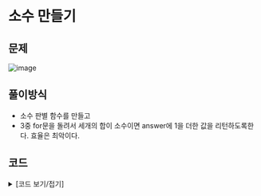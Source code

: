 # 소수 만들기

## 문제

![image](https://github.com/Employment-Study/Team_StudyJava/assets/44068819/42597bf1-895d-4012-ad7c-1461a84d3555)

## 풀이방식

- 소수 판별 함수를 만들고
- 3중 for문을 돌려서 세개의 합이 소수이면 answer에 1을 더한 값을 리턴하도록한다. 효율은 최악이다.

## 코드

<details>
<summary>
[코드 보기/접기]
</summary>

```java
//소수 만들기
class Solution {
    public int solution(int[] nums) {
        int answer = 0;
        for(int i=0;i<nums.length-2;i++) {
        	for(int j=i+1;j<nums.length-1;j++) {
        		for(int k=j+1;k<nums.length;k++) {
        			int sum =nums[i]+nums[j]+nums[k];
        			if(verify(sum)) {
        				answer++;
        			}
        		}
        	}
        }
        return answer;
    }

    // 소수 판별
    public boolean verify(int num){
        int count = 0;
        for(int i=1;i<=num;i++){
            if(num % i == 0){
                count++;
            }
        }

        return count == 2 ? true : false;
    }
}

```

</details>
